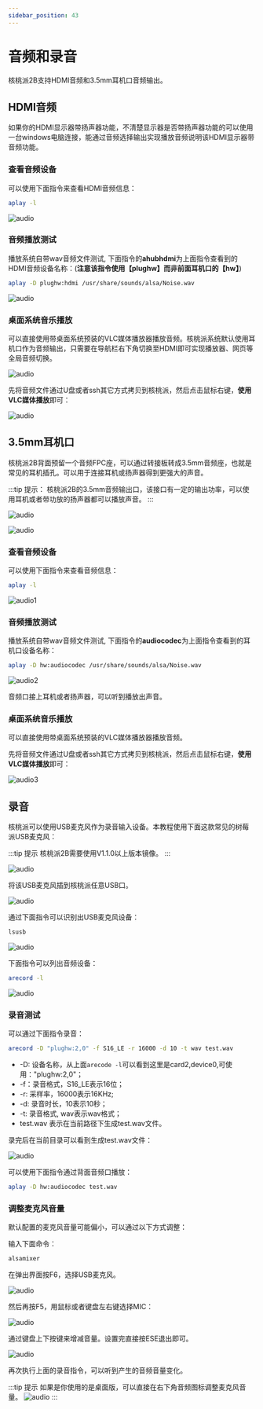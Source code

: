 ```yaml
---
sidebar_position: 43
---
```


# 音频和录音

核桃派2B支持HDMI音频和3.5mm耳机口音频输出。

## HDMI音频

如果你的HDMI显示器带扬声器功能，不清楚显示器是否带扬声器功能的可以使用一台windows电脑连接，能通过音频选择输出实现播放音频说明该HDMI显示器带音频功能。

### 查看音频设备

可以使用下面指令来查看HDMI音频信息：

```bash
aplay -l
```

![audio](./img/audio/audio4.png)

### 音频播放测试

播放系统自带wav音频文件测试, 下面指令的**ahubhdmi**为上面指令查看到的HDMI音频设备名称：(**注意该指令使用【plughw】而非前面耳机口的【hw】**)

```bash
aplay -D plughw:hdmi /usr/share/sounds/alsa/Noise.wav
```

![audio](./img/audio/audio5.png)


### 桌面系统音乐播放

可以直接使用带桌面系统预装的VLC媒体播放器播放音频。核桃派系统默认使用耳机口作为音频输出，只需要在导航栏右下角切换至HDMI即可实现播放器、网页等全局音频切换。

![audio](./img/audio/audio6.png)


先将音频文件通过U盘或者ssh其它方式拷贝到核桃派，然后点击鼠标右键，**使用VLC媒体播放**即可：

![audio](./img/audio/audio3.png)

## 3.5mm耳机口

核桃派2B背面预留一个音频FPC座，可以通过转接板转成3.5mm音频座，也就是常见的耳机插孔。可以用于连接耳机或扬声器得到更强大的声音。

:::tip 提示：
核桃派2B的3.5mm音频输出口，该接口有一定的输出功率，可以使用耳机或者带功放的扬声器都可以播放声音。
:::

![audio](./img/audio/audio0.png)

![audio](./img/audio/audio0_1.png)

### 查看音频设备

可以使用下面指令来查看音频信息：

```bash
aplay -l
```

![audio1](./img/audio/audio1.png)

### 音频播放测试

播放系统自带wav音频文件测试, 下面指令的**audiocodec**为上面指令查看到的耳机口设备名称：

```bash
aplay -D hw:audiocodec /usr/share/sounds/alsa/Noise.wav
```

![audio2](./img/audio/audio2.png)

音频口接上耳机或者扬声器，可以听到播放出声音。

### 桌面系统音乐播放

可以直接使用带桌面系统预装的VLC媒体播放器播放音频。

先将音频文件通过U盘或者ssh其它方式拷贝到核桃派，然后点击鼠标右键，**使用VLC媒体播放**即可：

![audio3](./img/audio/audio3.png)

## 录音

核桃派可以使用USB麦克风作为录音输入设备。本教程使用下面这款常见的树莓派USB麦克风：

:::tip 提示
核桃派2B需要使用V1.1.0以上版本镜像。
:::

![audio](./img/audio/mic1.png)

将该USB麦克风插到核桃派任意USB口。

![audio](./img/audio/mic2.png)

通过下面指令可以识别出USB麦克风设备：

```bash
lsusb
```
![audio](./img/audio/mic3.png)

下面指令可以列出音频设备：

```bash
arecord -l
```
![audio](./img/audio/mic4.png)

### 录音测试

可以通过下面指令录音：

```bash
arecord -D "plughw:2,0" -f S16_LE -r 16000 -d 10 -t wav test.wav
```

- -D: 设备名称，从上面`arecode -l`可以看到这里是card2,device0,可使用："plughw:2,0"；
- -f：录音格式，S16_LE表示16位；
- -r: 采样率，16000表示16KHz;
- -d: 录音时长，10表示10秒；
- -t: 录音格式, wav表示wav格式；
- test.wav 表示在当前路径下生成test.wav文件。

录完后在当前目录可以看到生成test.wav文件：

![audio](./img/audio/mic8.png)

可以使用下面指令通过背面音频口播放：

```bash
aplay -D hw:audiocodec test.wav
```

### 调整麦克风音量

默认配置的麦克风音量可能偏小，可以通过以下方式调整：

输入下面命令：
```bash
alsamixer
```

在弹出界面按F6，选择USB麦克风。

![audio](./img/audio/mic5.png)

然后再按F5，用鼠标或者键盘左右键选择MIC：

![audio](./img/audio/mic6.png)

通过键盘上下按键来增减音量。设置完直接按ESE退出即可。

![audio](./img/audio/mic7.png)

再次执行上面的录音指令，可以听到产生的音频音量变化。

:::tip 提示
如果是你使用的是桌面版，可以直接在右下角音频图标调整麦克风音量。
![audio](./img/audio/mic9.png)
:::

